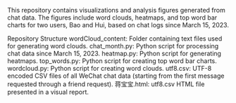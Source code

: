 This repository contains visualizations and analysis figures generated from chat data. The figures include word clouds, heatmaps, and top word bar charts for two users, Bao and Hui, based on chat logs since March 15, 2023.

Repository Structure
wordCloud_content: Folder containing text files used for generating word clouds.
chat_month.py: Python script for processing chat data since March 15, 2023.
heatmap.py: Python script for generating heatmaps.
top_words.py: Python script for creating top word bar charts.
wordcloud.py: Python script for creating word clouds.
utf8.csv: UTF-8 encoded CSV files of all WeChat chat data (starting from the first message requested through a friend request).
蒋宝宝.html: utf8.csv HTML file presented in a visual report.
